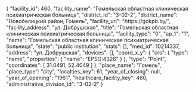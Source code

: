 {
    "facility_id": 460,
    "facility_name": "Гомельская областная клиническая психиатрическая больница",
    "district_id": "3-02-2",
    "district_name": "Новобелицкий район, Гомель",
    "facility_url": "https:\/\/gokpb.by\/",
    "facility_address": "ул. Добрушская",
    "title": "Гомельская областная клиническая психиатрическая больница",
    "facility_type": "0",
    "ap_1": "1",
    "name": "Гомельская областная клиническая психиатрическая больница",
    "state": "public institution",
    "stats": [],
    "med_id": 10214337,
    "address": "ул. Добрушская",
    "devices": [],
    "coord_x_y": {
        "crs": {
            "type": "name",
            "properties": {
                "name": "EPSG:4326"
            }
        },
        "type": "Point",
        "coordinates": [
            31.0491,
            52.4049
        ]
    },
    "place_name": "Гомель",
    "place_type": "city",
    "localties_key": 61,
    "year_of_closing": null,
    "year_of_opening": "1961",
    "healthcare_facility_key": 460,
    "administrative_division_id": "3-02-2"
}